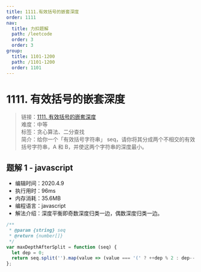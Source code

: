 ```yaml
---
title: 1111.有效括号的嵌套深度
order: 1111
nav:
  title: 力扣题解
  path: /leetcode
  order: 3
  order: 3
group:
  title: 1101-1200
  path: /1101-1200
  order: 1101
---
```


# 1111. 有效括号的嵌套深度

> 链接：[1111. 有效括号的嵌套深度](https://leetcode-cn.com/problems/maximum-nesting-depth-of-two-valid-parentheses-strings/)  
> 难度：中等  
> 标签：贪心算法、二分查找  
> 简介：给你一个「有效括号字符串」 seq，请你将其分成两个不相交的有效括号字符串，A 和 B，并使这两个字符串的深度最小。

## 题解 1 - javascript

- 编辑时间：2020.4.9
- 执行用时：96ms
- 内存消耗：35.6MB
- 编程语言：javascript
- 解法介绍：深度平衡即奇数深度归类一边，偶数深度归类一边。

```javascript
/**
 * @param {string} seq
 * @return {number[]}
 */
var maxDepthAfterSplit = function (seq) {
  let dep = 0;
  return seq.split('').map(value => (value === '(' ? ++dep % 2 : dep-- % 2));
};
```
